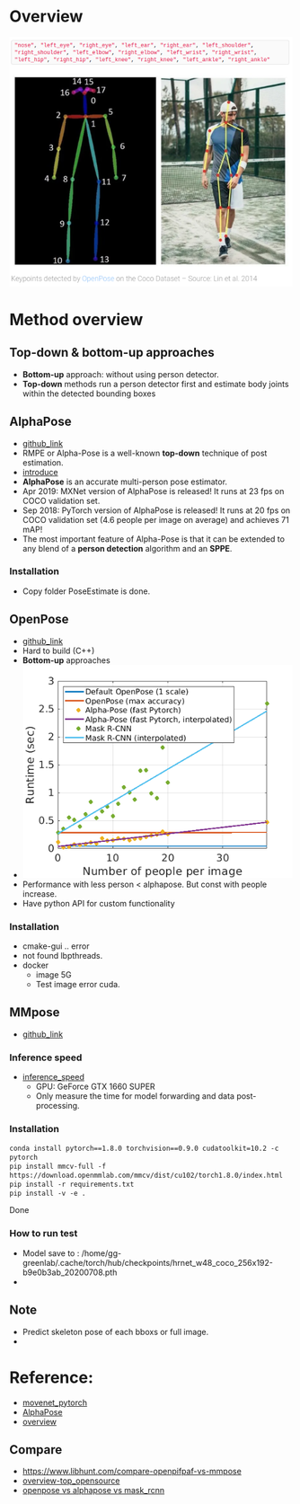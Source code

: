 # Overview
![keypoints](images/17_keypoints.png)

# Method overview
## Top-down & bottom-up approaches
+ **Bottom-up** approach: without using person detector.
+ **Top-down** methods run a person detector first and estimate body joints within the detected bounding boxes
## AlphaPose
  + [github_link](https://github.com/MVIG-SJTU/AlphaPose)
  + RMPE or Alpha-Pose is a well-known **top-down** technique of post estimation.
  + [introduce](https://www.mvig.org/research/alphapose.html)
  + **AlphaPose** is an accurate multi-person pose estimator.
  + Apr 2019: MXNet version of AlphaPose is released! It runs at 23 fps on COCO validation set.
  + Sep 2018: PyTorch version of AlphaPose is released! It runs at 20 fps on COCO validation set (4.6 people per image on average) and achieves 71 mAP!
  + The most important feature of Alpha-Pose is that it can be extended to any blend of a **person detection** algorithm and an **SPPE**.
### Installation
  + Copy folder PoseEstimate is done.
## OpenPose
  + [github_link](https://github.com/CMU-Perceptual-Computing-Lab/openpose)
  + Hard to build (C++)
  + **Bottom-up** approaches
  + ![open_pose_competition](images/openpose_vs_competition.png)
  + Performance with less person < alphapose. But const with people increase.
  + Have python API for custom functionality
### Installation
  + cmake-gui .. error
  + not found lbpthreads.
  + docker 
    + image 5G
    + Test image error cuda.
## MMpose
  + [github_link](https://github.com/open-mmlab/mmpose)

### Inference speed
+ [inference_speed](https://github.com/open-mmlab/mmpose/blob/master/docs/en/inference_speed_summary.md)
  + GPU: GeForce GTX 1660 SUPER
  + Only measure the time for model forwarding and data post-processing.

### Installation
```commandline
conda install pytorch==1.8.0 torchvision==0.9.0 cudatoolkit=10.2 -c pytorch
pip install mmcv-full -f https://download.openmmlab.com/mmcv/dist/cu102/torch1.8.0/index.html
pip install -r requirements.txt
pip install -v -e .
```
Done

### How to run test
+ Model save to :  /home/gg-greenlab/.cache/torch/hub/checkpoints/hrnet_w48_coco_256x192-b9e0b3ab_20200708.pth
+ 






## Note
+ Predict skeleton pose of each bboxs or full image.
+ 
# Reference: 
  + [movenet_pytorch](https://github.com/lee-man/movenet-pytorch) 
  + [AlphaPose](https://github.com/MVIG-SJTU/AlphaPose)
  + [overview](https://viso.ai/deep-learning/pose-estimation-ultimate-overview/)
## Compare
  + https://www.libhunt.com/compare-openpifpaf-vs-mmpose
  + [overview-top_opensource](https://medium0.com/m/global-identity?redirectUrl=https%3A%2F%2Fmedium.datadriveninvestor.com%2Ftop-and-best-computer-vision-human-pose-estimation-projects-186d04204dde)
  + [openpose vs alphapose vs mask_rcnn](https://viso.ai/deep-learning/openpose/)